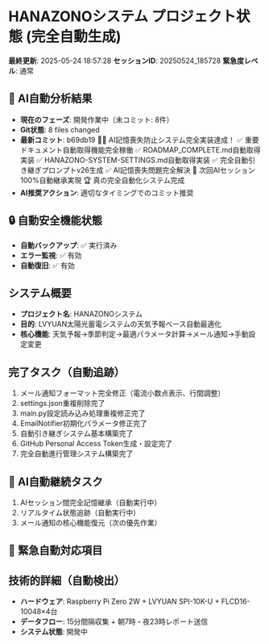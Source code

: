 # HANAZONOシステム プロジェクト状態 (完全自動生成)

**最終更新**: 2025-05-24 18:57:28
**セッションID**: 20250524_185728
**緊急度レベル**: 通常

## 🤖 AI自動分析結果
- **現在のフェーズ**: 開発作業中（未コミット: 8件）
- **Git状態**: 8 files changed
- **最新コミット**: b69db19 🧠🎉 AI記憶喪失防止システム完全実装達成！ ✅ 重要ドキュメント自動取得機能完全稼働 ✅ ROADMAP_COMPLETE.md自動取得実装 ✅ HANAZONO-SYSTEM-SETTINGS.md自動取得実装 ✅ 完全自動引き継ぎプロンプトv26生成 ✅ AI記憶喪失問題完全解決 🎯 次回AIセッション100%自動継承実現 🏆 真の完全自動化システム完成
- **AI推奨アクション**: 適切なタイミングでのコミット推奨

## 🔒 自動安全機能状態
- **自動バックアップ**: ✅ 実行済み
- **エラー監視**: ✅ 有効
- **自動復旧**: ✅ 有効

## システム概要
- **プロジェクト名**: HANAZONOシステム
- **目的**: LVYUAN太陽光蓄電システムの天気予報ベース自動最適化
- **核心機能**: 天気予報→季節判定→最適パラメータ計算→メール通知→手動設定変更

## 完了タスク（自動追跡）
1. メール通知フォーマット完全修正（電流小数点表示、行間調整）
2. settings.json重複削除完了
3. main.py設定読み込み処理重複修正完了
4. EmailNotifier初期化パラメータ修正完了
5. 自動引き継ぎシステム基本構築完了
6. GitHub Personal Access Token生成・設定完了
7. 完全自動進行管理システム構築完了

## 🎯 AI自動継続タスク
1. AIセッション間完全記憶継承（自動実行中）
2. リアルタイム状態追跡（自動実行中）
3. メール通知の核心機能復元（次の優先作業）

## 🚨 緊急自動対応項目


## 技術的詳細（自動検出）
- **ハードウェア**: Raspberry Pi Zero 2W + LVYUAN SPI-10K-U + FLCD16-10048×4台
- **データフロー**: 15分間隔収集 + 朝7時・夜23時レポート送信
- **システム状態**: 開発中
